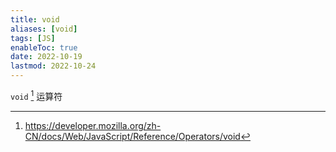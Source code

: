 ```yaml
---
title: void
aliases: [void]
tags: [JS]
enableToc: true
date: 2022-10-19
lastmod: 2022-10-24
---
```


`void` [^1] 运算符

[^1]: <https://developer.mozilla.org/zh-CN/docs/Web/JavaScript/Reference/Operators/void>
